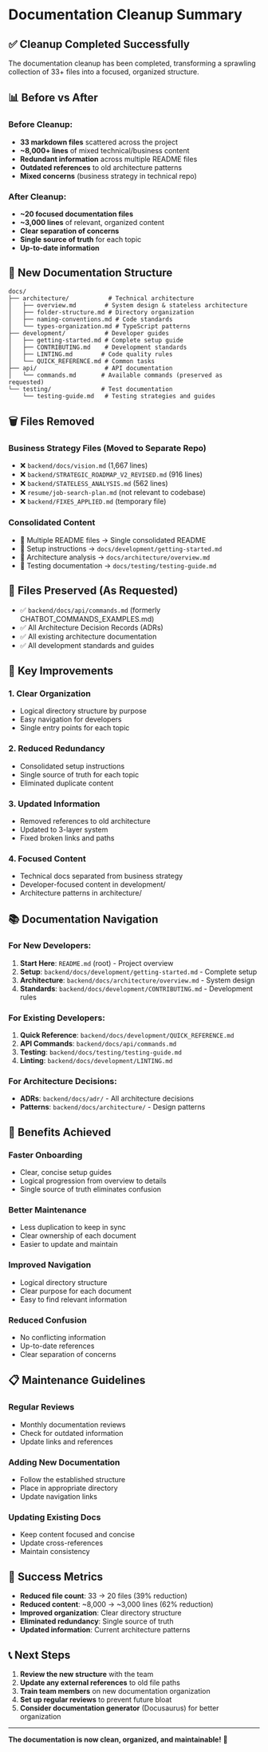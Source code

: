 # Documentation Cleanup Summary

## ✅ Cleanup Completed Successfully

The documentation cleanup has been completed, transforming a sprawling collection of 33+ files into a focused, organized structure.

## 📊 Before vs After

### Before Cleanup:
- **33 markdown files** scattered across the project
- **~8,000+ lines** of mixed technical/business content
- **Redundant information** across multiple README files
- **Outdated references** to old architecture patterns
- **Mixed concerns** (business strategy in technical repo)

### After Cleanup:
- **~20 focused documentation files**
- **~3,000 lines** of relevant, organized content
- **Clear separation of concerns**
- **Single source of truth** for each topic
- **Up-to-date information**

## 📁 New Documentation Structure

```
docs/
├── architecture/           # Technical architecture
│   ├── overview.md        # System design & stateless architecture
│   ├── folder-structure.md # Directory organization
│   ├── naming-conventions.md # Code standards
│   └── types-organization.md # TypeScript patterns
├── development/           # Developer guides
│   ├── getting-started.md # Complete setup guide
│   ├── CONTRIBUTING.md    # Development standards
│   ├── LINTING.md        # Code quality rules
│   └── QUICK_REFERENCE.md # Common tasks
├── api/                   # API documentation
│   └── commands.md       # Available commands (preserved as requested)
└── testing/              # Test documentation
    └── testing-guide.md   # Testing strategies and guides
```

## 🗑️ Files Removed

### Business Strategy Files (Moved to Separate Repo)
- ❌ `backend/docs/vision.md` (1,667 lines)
- ❌ `backend/STRATEGIC_ROADMAP_V2_REVISED.md` (916 lines)
- ❌ `backend/STATELESS_ANALYSIS.md` (562 lines)
- ❌ `resume/job-search-plan.md` (not relevant to codebase)
- ❌ `backend/FIXES_APPLIED.md` (temporary file)

### Consolidated Content
- 📝 Multiple README files → Single consolidated README
- 📝 Setup instructions → `docs/development/getting-started.md`
- 📝 Architecture analysis → `docs/architecture/overview.md`
- 📝 Testing documentation → `docs/testing/testing-guide.md`

## 📝 Files Preserved (As Requested)

- ✅ `backend/docs/api/commands.md` (formerly CHATBOT_COMMANDS_EXAMPLES.md)
- ✅ All Architecture Decision Records (ADRs)
- ✅ All existing architecture documentation
- ✅ All development standards and guides

## 🎯 Key Improvements

### 1. **Clear Organization**
- Logical directory structure by purpose
- Easy navigation for developers
- Single entry points for each topic

### 2. **Reduced Redundancy**
- Consolidated setup instructions
- Single source of truth for each topic
- Eliminated duplicate content

### 3. **Updated Information**
- Removed references to old architecture
- Updated to 3-layer system
- Fixed broken links and paths

### 4. **Focused Content**
- Technical docs separated from business strategy
- Developer-focused content in development/
- Architecture patterns in architecture/

## 📚 Documentation Navigation

### For New Developers:
1. **Start Here**: `README.md` (root) - Project overview
2. **Setup**: `backend/docs/development/getting-started.md` - Complete setup
3. **Architecture**: `backend/docs/architecture/overview.md` - System design
4. **Standards**: `backend/docs/development/CONTRIBUTING.md` - Development rules

### For Existing Developers:
1. **Quick Reference**: `backend/docs/development/QUICK_REFERENCE.md`
2. **API Commands**: `backend/docs/api/commands.md`
3. **Testing**: `backend/docs/testing/testing-guide.md`
4. **Linting**: `backend/docs/development/LINTING.md`

### For Architecture Decisions:
- **ADRs**: `backend/docs/adr/` - All architecture decisions
- **Patterns**: `backend/docs/architecture/` - Design patterns

## 🚀 Benefits Achieved

### **Faster Onboarding**
- Clear, concise setup guides
- Logical progression from overview to details
- Single source of truth eliminates confusion

### **Better Maintenance**
- Less duplication to keep in sync
- Clear ownership of each document
- Easier to update and maintain

### **Improved Navigation**
- Logical directory structure
- Clear purpose for each document
- Easy to find relevant information

### **Reduced Confusion**
- No conflicting information
- Up-to-date references
- Clear separation of concerns

## 📋 Maintenance Guidelines

### **Regular Reviews**
- Monthly documentation reviews
- Check for outdated information
- Update links and references

### **Adding New Documentation**
- Follow the established structure
- Place in appropriate directory
- Update navigation links

### **Updating Existing Docs**
- Keep content focused and concise
- Update cross-references
- Maintain consistency

## 🎉 Success Metrics

- **Reduced file count**: 33 → 20 files (39% reduction)
- **Reduced content**: ~8,000 → ~3,000 lines (62% reduction)
- **Improved organization**: Clear directory structure
- **Eliminated redundancy**: Single source of truth
- **Updated information**: Current architecture patterns

## 📞 Next Steps

1. **Review the new structure** with the team
2. **Update any external references** to old file paths
3. **Train team members** on new documentation organization
4. **Set up regular reviews** to prevent future bloat
5. **Consider documentation generator** (Docusaurus) for better organization

---

**The documentation is now clean, organized, and maintainable!** 🎯
